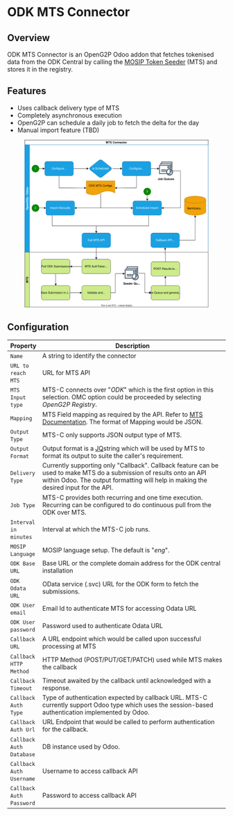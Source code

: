 # ODK MTS Connector

## Overview <a href="#overview" id="overview"></a>

ODK MTS Connector is an OpenG2P Odoo addon that fetches tokenised data from the ODK Central by calling the [MOSIP Token Seeder](https://docs.mosip.io/1.2.0/integrations/mosip-token-seeder) (MTS) and stores it in the registry.

## Features <a href="#features-of-mts-c" id="features-of-mts-c"></a>

* Uses callback delivery type of MTS   &#x20;
* Completely asynchronous execution
* OpenG2P can schedule a daily job to fetch the delta for the day
* Manual import feature (TBD)

<figure><img src="../../.gitbook/assets/mosip-token-seeder-connector.svg" alt=""><figcaption></figcaption></figure>

## Configuration <a href="#input" id="input"></a>

<table><thead><tr><th>Property</th><th width="498">Description</th></tr></thead><tbody><tr><td><code>Name</code></td><td>A string to identify the connector</td></tr><tr><td><code>URL to reach MTS</code></td><td>URL for MTS API</td></tr><tr><td><code>MTS Input type</code></td><td>MTS-C connects over "<em>ODK</em>" which is the first option in this selection. OMC option could be proceeded by selecting <em>OpenG2P Registry</em>.</td></tr><tr><td><code>Mapping</code></td><td>MTS Field mapping as required by the API. Refer to <a href="https://docs.mosip.io/1.2.0/integrations/mosip-token-seeder">MTS Documentation</a>. The format of Mapping would be JSON.</td></tr><tr><td><code>Output Type</code></td><td>MTS-C only supports JSON output type of MTS.</td></tr><tr><td><code>Output Format</code></td><td>Output format is a <a href="https://stedolan.github.io/jq/">JQ</a>string which will be used by MTS to format its output to suite the caller's requirement.</td></tr><tr><td><code>Delivery Type</code></td><td>Currently supporting only "Callback". Callback feature can be used to make MTS do a submission of results onto an API within Odoo. The output formatting will help in making the desired input for the API.</td></tr><tr><td><code>Job Type</code></td><td>MTS-C provides both recurring and one time execution. Recurring can be configured to do continuous pull from the ODK over MTS.</td></tr><tr><td><code>Interval in minutes</code></td><td>Interval at which the MTS-C job runs.</td></tr><tr><td><code>MOSIP Language</code></td><td>MOSIP language setup. The default is "<em>eng</em>".</td></tr><tr><td><code>ODK Base URL</code></td><td>Base URL or the complete domain address for the ODK central installation</td></tr><tr><td><code>ODK Odata URL</code></td><td>OData service (.svc) URL for the ODK form to fetch the submissions.</td></tr><tr><td><code>ODK User email</code></td><td>Email Id to authenticate MTS for accessing Odata URL</td></tr><tr><td><code>ODK User password</code></td><td>Password used to authenticate Odata URL</td></tr><tr><td><code>Callback URL</code></td><td>A URL endpoint which would be called upon successful processing at MTS</td></tr><tr><td><code>Callback HTTP Method</code></td><td>HTTP Method (POST/PUT/GET/PATCH) used while MTS makes the callback</td></tr><tr><td><code>Callback Timeout</code></td><td>Timeout awaited by the callback until acknowledged with a response.</td></tr><tr><td><code>Callback Auth Type</code></td><td>Type of authentication expected by callback URL. MTS-C currently support Odoo type which uses the session-based authentication implemented by Odoo.</td></tr><tr><td><code>Callback Auth Url</code></td><td>URL Endpoint that would be called to perform authentication for the callback.</td></tr><tr><td><code>Callback Auth Database</code></td><td>DB instance used by Odoo.</td></tr><tr><td><code>Callback Auth Username</code></td><td>Username to access callback API</td></tr><tr><td><code>Callback Auth Password</code></td><td>Password to access callback API</td></tr></tbody></table>
